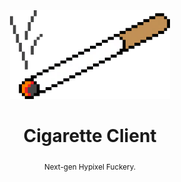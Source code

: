 <div align="center">
  <a href="https://cigarette.dev">
    <img src="./assets/cigarette-logo.png" alt="Logo" width="256">
  </a>
</div>

<div align="center">
  <h1>Cigarette Client</h1>
  <sub>Next-gen Hypixel Fuckery.</sub>
</div>
